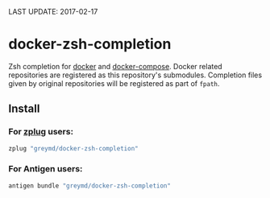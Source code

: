 LAST UPDATE: 2017-02-17

# docker-zsh-completion
Zsh completion for [docker](http://docker.io) and [docker-compose](https://github.com/docker/compose).
Docker related repositories are registered as this repository's submodules.
Completion files given by original repositories will be registered as part of `fpath`.

## Install

### For [zplug](https://github.com/zplug/zplug) users:

```sh
zplug "greymd/docker-zsh-completion"
```

### For Antigen users:

```sh
antigen bundle "greymd/docker-zsh-completion"
```
